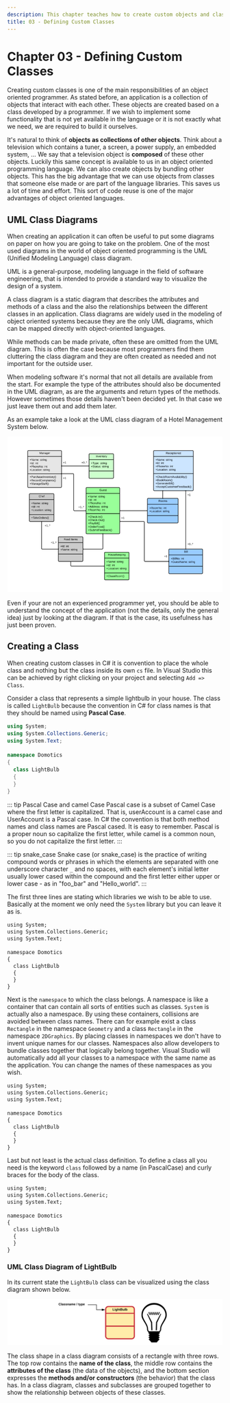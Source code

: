 ```yaml
---
description: This chapter teaches how to create custom objects and classes.
title: 03 - Defining Custom Classes
---
```


# Chapter 03 - Defining Custom Classes

Creating custom classes is one of the main responsibilities of an object oriented programmer. As stated before, an application is a collection of objects that interact with each other. These objects are created based on a class developed by a programmer. If we wish to implement some functionality that is not yet available in the language or it is not exactly what we need, we are required to build it ourselves.

<!-- Luckily even if a class is not readily available for us, we will be able to reuse other classes which contain a partial functionality of the class we which to create. -->

It's natural to think of **objects as collections of other objects**. Think about a television which contains a tuner, a screen, a power supply, an embedded system, ... We say that a television object is **composed** of these other objects. Luckily this same concept is available to us in an object oriented programming language. We can also create objects by bundling other objects. This has the big advantage that we can use objects from classes that someone else made or are part of the language libraries. This saves us a lot of time and effort. This sort of code reuse is one of the major advantages of object oriented languages.

## UML Class Diagrams

When creating an application it can often be useful to put some diagrams on paper on how you are going to take on the problem. One of the most used diagrams in the world of object oriented programming is the UML (Unified Modeling Language) class diagram.

UML is a general-purpose, modeling language in the field of software engineering, that is intended to provide a standard way to visualize the design of a system.

A class diagram is a static diagram that describes the attributes and methods of a class and the also the relationships between the different classes in an application. Class diagrams are widely used in the modeling of object oriented systems because they are the only UML diagrams, which can be mapped directly with object-oriented languages.

While methods can be made private, often these are omitted from the UML diagram. This is often the case because most programmers find them cluttering the class diagram and they are often created as needed and not important for the outside user.

When modeling software it's normal that not all details are available from the start. For example the type of the attributes should also be documented in the UML diagram, as are the arguments and return types of the methods. However sometimes those details haven't been decided yet. In that case we just leave them out and add them later.

As an example take a look at the UML class diagram of a Hotel Management System below.

![UML Class Diagram of a Hotel Management System](./img/uml_class_diagram_hotel.png)

<!-- Another example would be nice. Maybe something with IoT -->

Even if your are not an experienced programmer yet, you should be able to understand the concept of the application (not the details, only the general idea) just by looking at the diagram. If that is the case, its usefulness has just been proven.

## Creating a Class

When creating custom classes in C# it is convention to place the whole class and nothing but the class inside its own `cs` file. In Visual Studio this can be achieved by right clicking on your project and selecting `Add => Class`.

Consider a class that represents a simple lightbulb in your house. The class is called `LightBulb` because the convention in C# for class names is that they should be named using **Pascal Case**.

```csharp
using System;
using System.Collections.Generic;
using System.Text;

namespace Domotics
{
  class LightBulb
  {
  }
}
```

::: tip Pascal Case and camel Case
Pascal case is a subset of Camel Case where the first letter is capitalized. That is, userAccount is a camel case and UserAccount is a Pascal case. In C# the convention is that both method names and class names are Pascal cased. It is easy to remember. Pascal is a proper noun so capitalize the first letter, while camel is a common noun, so you do not capitalize the first letter.
:::

::: tip snake_case
Snake case (or snake_case) is the practice of writing compound words or phrases in which the elements are separated with one underscore character `_` and no spaces, with each element's initial letter usually lower cased within the compound and the first letter either upper or lower case - as in "foo_bar" and "Hello_world".
:::

The first three lines are stating which libraries we wish to be able to use. Basically at the moment we only need the `System` library but you can leave it as is.

```csharp{1-3}
using System;
using System.Collections.Generic;
using System.Text;

namespace Domotics
{
  class LightBulb
  {
  }
}
```

Next is the `namespace` to which the class belongs. A namespace is like a container that can contain all sorts of entities such as classes. `System` is actually also a namespace. By using these containers, collisions are avoided between class names. There can for example exist a class `Rectangle` in the namespace `Geometry` and a class `Rectangle` in the namespace `2DGraphics`. By placing classes in namespaces we don't have to invent unique names for our classes. Namespaces also allow developers to bundle classes together that logically belong together. Visual Studio will automatically add all your classes to a namespace with the same name as the application. You can change the names of these namespaces as you wish.

```csharp{5,6,10}
using System;
using System.Collections.Generic;
using System.Text;

namespace Domotics
{
  class LightBulb
  {
  }
}
```

Last but not least is the actual class definition. To define a class all you need is the keyword `class` followed by a name (in PascalCase) and curly braces for the body of the class.

```csharp{7-9}
using System;
using System.Collections.Generic;
using System.Text;

namespace Domotics
{
  class LightBulb
  {
  }
}
```

<!-- TODO: For a class in C#, Internal is the default if no access modifier is specified. -->

### UML Class Diagram of LightBulb

In its current state the `LightBulb` class can be visualized using the class diagram shown below.

![Start of a class diagram of LightBulb](./img/light_bulb_class.png)

The class shape in a class diagram consists of a rectangle with three rows. The top row contains the **name of the class**, the middle row contains the **attributes of the class** (the data of the objects), and the bottom section expresses the **methods and/or constructors** (the behavior) that the class has. In a class diagram, classes and subclasses are grouped together to show the relationship between objects of these classes.
